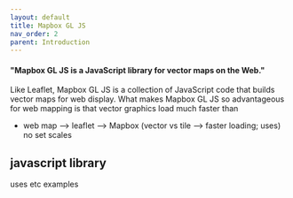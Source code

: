 ```yaml
---
layout: default
title: Mapbox GL JS
nav_order: 2
parent: Introduction
---
```


#### "Mapbox GL JS is a JavaScript library for vector maps on the Web."

Like Leaflet, Mapbox GL JS is a collection of JavaScript code that builds vector maps for web display. What makes Mapbox GL JS so advantageous for web mapping is that vector graphics load much faster than 

 - web map --> leaflet --> Mapbox (vector vs tile --> faster loading; uses)
 no set scales

## javascript library
uses etc examples 
